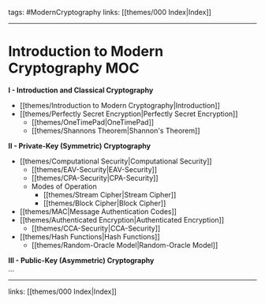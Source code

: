 tags: #ModernCryptography
links:  [[themes/000 Index|Index]]

---
# Introduction to Modern Cryptography MOC

**I - Introduction and Classical Cryptography**  
- [[themes/Introduction to Modern Cryptography|Introduction]]  
- [[themes/Perfectly Secret Encryption|Perfectly Secret Encryption]]  
    - [[themes/OneTimePad|OneTimePad]]  
    - [[themes/Shannons Theorem|Shannon's Theorem]]  
  
**II - Private-Key (Symmetric) Cryptography**  
- [[themes/Computational Security|Computational Security]]  
    - [[themes/EAV-Security|EAV-Security]]  
    - [[themes/CPA-Security|CPA-Security]]  
    - Modes of Operation
        - [[themes/Stream Cipher|Stream Cipher]]  
        - [[themes/Block Cipher|Block Cipher]]  
- [[themes/MAC|Message Authentication Codes]]  
- [[themes/Authenticated Encryption|Authenticated Encryption]]  
    - [[themes/CCA-Security|CCA-Security]]  
- [[themes/Hash Functions|Hash Functions]]  
    - [[themes/Random-Oracle Model|Random-Oracle Model]]  
  
**III - Public-Key (Asymmetric) Cryptography**  
...

---
links:  [[themes/000 Index|Index]]